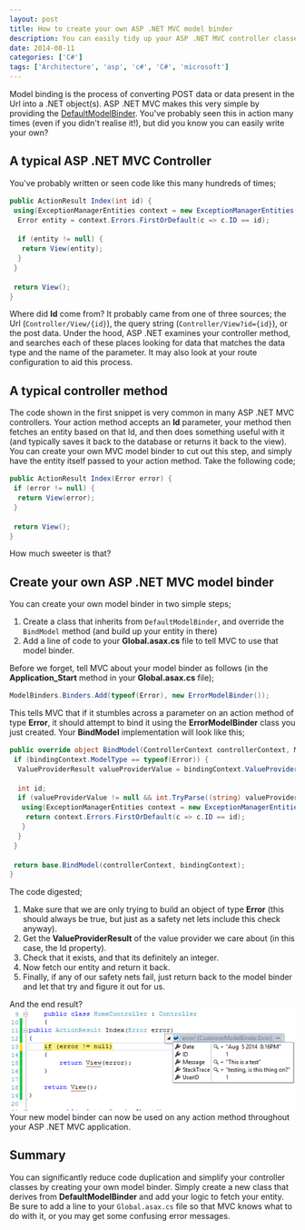 ```yaml
---
layout: post
title: How to create your own ASP .NET MVC model binder
description: You can easily tidy up your ASP .NET MVC controller classes by creating a custom model binder. This simple tutorial shows you how.
date: 2014-08-11
categories: ['C#']
tags: ['Architecture', 'asp', 'c#', 'C#', 'microsoft']
---
```


Model binding is the process of converting POST data or data present in the Url into a .NET object(s). ASP .NET MVC makes this very simple by providing the [DefaultModelBinder](<http://msdn.microsoft.com/en-us/library/system.web.mvc.defaultmodelbinder(v=vs.118).aspx>). You've probably seen this in action many times (even if you didn't realise it!), but did you know you can easily write your own?

## A typical ASP .NET MVC Controller

You've probably written or seen code like this many hundreds of times;

```csharp
public ActionResult Index(int id) {
 using(ExceptionManagerEntities context = new ExceptionManagerEntities()) {
  Error entity = context.Errors.FirstOrDefault(c => c.ID == id);

  if (entity != null) {
   return View(entity);
  }
 }

 return View();
}
```

Where did **Id** come from? It probably came from one of three sources; the Url (`Controller/View/{id}`), the query string (`Controller/View?id={id}`), or the post data. Under the hood, ASP .NET examines your controller method, and searches each of these places looking for data that matches the data type and the name of the parameter. It may also look at your route configuration to aid this process.

## A typical controller method

The code shown in the first snippet is very common in many ASP .NET MVC controllers. Your action method accepts an **Id** parameter, your method then fetches an entity based on that Id, and then does something useful with it (and typically saves it back to the database or returns it back to the view). You can create your own MVC model binder to cut out this step, and simply have the entity itself passed to your action method. Take the following code;

```csharp
public ActionResult Index(Error error) {
 if (error != null) {
  return View(error);
 }

 return View();
}
```

How much sweeter is that?

## Create your own ASP .NET MVC model binder

You can create your own model binder in two simple steps;

1.  Create a class that inherits from `DefaultModelBinder`, and override the `BindModel` method (and build up your entity in there)
2.  Add a line of code to your **Global.asax.cs** file to tell MVC to use that model binder.

Before we forget, tell MVC about your model binder as follows (in the **Application_Start** method in your **Global.asax.cs** file);

```csharp
ModelBinders.Binders.Add(typeof(Error), new ErrorModelBinder());
```

This tells MVC that if it stumbles across a parameter on an action method of type **Error**, it should attempt to bind it using the **ErrorModelBinder** class you just created. Your **BindModel** implementation will look like this;

```csharp
public override object BindModel(ControllerContext controllerContext, ModelBindingContext bindingContext) {
 if (bindingContext.ModelType == typeof(Error)) {
  ValueProviderResult valueProviderValue = bindingContext.ValueProvider.GetValue("id");

  int id;
  if (valueProviderValue != null && int.TryParse((string) valueProviderValue.RawValue, out id)) {
   using(ExceptionManagerEntities context = new ExceptionManagerEntities()) {
    return context.Errors.FirstOrDefault(c => c.ID == id);
   }
  }
 }

 return base.BindModel(controllerContext, bindingContext);
}
```

The code digested;

1.  Make sure that we are only trying to build an object of type **Error** (this should always be true, but just as a safety net lets include this check anyway).
2.  Get the **ValueProviderResult** of the value provider we care about (in this case, the Id property).
3.  Check that it exists, and that its definitely an integer.
4.  Now fetch our entity and return it back.
5.  Finally, if any of our safety nets fail, just return back to the model binder and let that try and figure it out for us.

And the end result? ![ErrorIsBound](ErrorIsBound.png) Your new model binder can now be used on any action method throughout your ASP .NET MVC application.

## Summary

You can significantly reduce code duplication and simplify your controller classes by creating your own model binder. Simply create a new class that derives from **DefaultModelBinder** and add your logic to fetch your entity. Be sure to add a line to your `Global.asax.cs` file so that MVC knows what to do with it, or you may get some confusing error messages.
